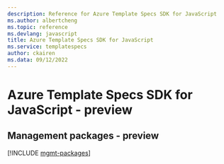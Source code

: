 ```yaml
---
description: Reference for Azure Template Specs SDK for JavaScript
ms.author: albertcheng
ms.topic: reference
ms.devlang: javascript
title: Azure Template Specs SDK for JavaScript
ms.service: templatespecs
author: ckairen
ms.data: 09/12/2022
---
```

# Azure Template Specs SDK for JavaScript - preview

## Management packages - preview
[!INCLUDE [mgmt-packages](template-specs-mgmt-index.md)]